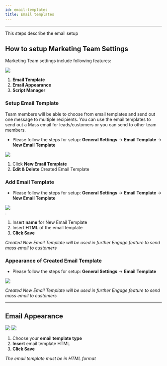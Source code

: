 ```yaml
---
id: email-templates
title: Email templates
---
```


---

This steps describe the email setup


##  How to setup Marketing Team Settings

Marketing Team  settings include following features:


<div>
<img src="https://s3-us-west-2.amazonaws.com/erxes-docs/marketing-1.PNG"/>
</div>

1. __Email Template__ 
2. __Email Appearance__ 
3. __Script Manager__


### Setup Email Template


Team members will be able to choose from email templates and send out one message to multiple recipients. You can use the email templates to send out a Mass email for leads/customers or you can send to other team members.

+ Please follow the steps for setup: __General Settings__ -> __Email Template__ -> __New Email Template__

<div>
<img src="https://s3.us-west-2.amazonaws.com/erxes-docs/marketing-2.PNG"/>
</div>

1. Click __New Email Template__ 
2. __Edit & Delete__ Created Email Template


###  Add Email Template 

+ Please follow the steps for setup: __General Settings__ -> __Email Template__ -> __New Email Template__

<div>
<img src="https://s3.us-west-2.amazonaws.com/erxes-docs/marketing-3.PNG"/>
</div>.

1. Insert __name__ for New Email Template
2. Insert __HTML__ of the email template
3. __Click Save__


*Created New Email Template will be used in further Engage feature to send mass email to customers*

 ###  Appearance of Created Email Template 

+ Please follow the steps for setup: __General Settings__ -> __Email Template__
 
<div>
<img src="https://s3.us-west-2.amazonaws.com/erxes-docs/marketing-4.PNG"/>

</div>


*Created New Email Template will be used in further Engage feature to send mass email to customers*

---

## Email Appearance 

<div>
<img src="https://s3-us-west-2.amazonaws.com/erxes-docs/marketing-6.PNG"/>
<img src="https://s3-us-west-2.amazonaws.com/erxes-docs/marketing-7.PNG"/>
</div>

1. Choose your __email template type__
2. __Insert__ email template HTML
3. __Click Save__


*The email template must be in HTML format*
